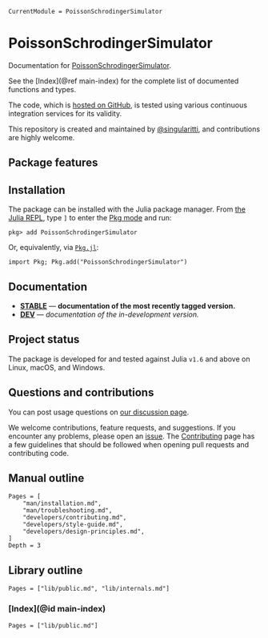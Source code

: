 ```@meta
CurrentModule = PoissonSchrodingerSimulator
```

# PoissonSchrodingerSimulator

Documentation for [PoissonSchrodingerSimulator](https://github.com/singularitti/PoissonSchrodingerSimulator.jl).

See the [Index](@ref main-index) for the complete list of documented functions
and types.

The code, which is [hosted on GitHub](https://github.com/singularitti/PoissonSchrodingerSimulator.jl), is tested
using various continuous integration services for its validity.

This repository is created and maintained by
[@singularitti](https://github.com/singularitti), and contributions are highly welcome.

## Package features



## Installation

The package can be installed with the Julia package manager.
From [the Julia REPL](https://docs.julialang.org/en/v1/stdlib/REPL/), type `]` to enter
the [Pkg mode](https://docs.julialang.org/en/v1/stdlib/REPL/#Pkg-mode) and run:

```julia-repl
pkg> add PoissonSchrodingerSimulator
```

Or, equivalently, via [`Pkg.jl`](https://pkgdocs.julialang.org/v1/):

```@repl
import Pkg; Pkg.add("PoissonSchrodingerSimulator")
```

## Documentation

- [**STABLE**](https://singularitti.github.io/PoissonSchrodingerSimulator.jl/stable) — **documentation of the most recently tagged version.**
- [**DEV**](https://singularitti.github.io/PoissonSchrodingerSimulator.jl/dev) — _documentation of the in-development version._

## Project status

The package is developed for and tested against Julia `v1.6` and above on Linux, macOS, and
Windows.

## Questions and contributions

You can post usage questions on
[our discussion page](https://github.com/singularitti/PoissonSchrodingerSimulator.jl/discussions).

We welcome contributions, feature requests, and suggestions. If you encounter any problems,
please open an [issue](https://github.com/singularitti/PoissonSchrodingerSimulator.jl/issues).
The [Contributing](@ref) page has
a few guidelines that should be followed when opening pull requests and contributing code.

## Manual outline

```@contents
Pages = [
    "man/installation.md",
    "man/troubleshooting.md",
    "developers/contributing.md",
    "developers/style-guide.md",
    "developers/design-principles.md",
]
Depth = 3
```

## Library outline

```@contents
Pages = ["lib/public.md", "lib/internals.md"]
```

### [Index](@id main-index)

```@index
Pages = ["lib/public.md"]
```
